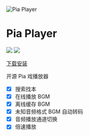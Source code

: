 ![Pia Player](https://github.com/baranwang/pia-player/blob/main/build/icon.ico)

# Pia Player

[![](https://img.shields.io/github/release/baranwang/pia-player.svg?logo=github&style=flat-square)](https://github.com/baranwang/pia-player/releases/latest)
[![](https://img.shields.io/github/license/baranwang/pia-player?style=flat-square)](https://github.com/baranwang/pia-player/blob/master/LICENSE)

[下载安装](https://github.com/baranwang/pia-player/releases/latest)

开源 Pia 戏播放器

- [x] 搜索找本
- [x] 在线播放 BGM
- [x] 离线缓存 BGM
- [x] 未知音频格式 BGM 自动转码
- [x] 音频播放通道切换
- [x] 倍速播放

